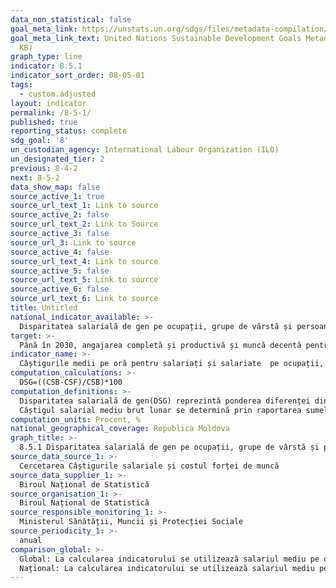 ```yaml
---
data_non_statistical: false
goal_meta_link: https://unstats.un.org/sdgs/files/metadata-compilation/Metadata-Goal-8.pdf
goal_meta_link_text: United Nations Sustainable Development Goals Metadata (PDF 317
  KB)
graph_type: line
indicator: 8.5.1
indicator_sort_order: 08-05-01
tags:
  - custom.adjusted
layout: indicator
permalink: /8-5-1/
published: true
reporting_status: complete
sdg_goal: '8'
un_custodian_agency: International Labour Organization (ILO)
un_designated_tier: 2
previous: 8-4-2
next: 8-5-2
data_show_map: false
source_active_1: true
source_url_text_1: Link to source
source_active_2: false
source_url_text_2: Link to Source
source_active_3: false
source_url_3: Link to source
source_active_4: false
source_url_text_4: Link to source
source_active_5: false
source_url_text_5: Link to source
source_active_6: false
source_url_text_6: Link to source
title: Untitled
national_indicator_available: >-
  Disparitatea salarială de gen pe ocupații, grupe de vârstă și persoane cu dizabilități
target: >-
  Până în 2030, angajarea completă și productivă și muncă decentă pentru toate femeile și toți bărbații, inclusiv pentru tineri și persoanele cu dizabilități, precum și remunerarea egală pentru munca de valoare egală
indicator_name: >-
  Câștigurile medii pe oră pentru salariați și salariate  pe ocupații, vârstă și persoane cu dizabilități
computation_calculations: >-
  DSG=((CSB-CSF)/CSB)*100
computation_definitions: >-
  Disparitatea salarială de gen(DSG) reprezintă ponderea diferenței dintre câștigul salarial mediu brut lunar al bărbaților(CSB) și cel al femeilor(CSF) în câștigul salarial mediu brut lunar al bărbaților, exprimată procentual<br> 
  Câștigul salarial mediu brut lunar se determină prin raportarea sumelor brute calculate (din fondul de salarii, inclusiv premiile sezoniere și anuale, din profitul net și alte fonduri) la numărul mediu al salariaților și la numărul de luni ale anului.
computation_units: Procent, %
national_geographical_coverage: Republica Moldova
graph_title: >-
  8.5.1 Disparitatea salarială de gen pe ocupații, grupe de vârstă și persoane cu dizabilități
source_data_source_1: >-
  Cercetarea Câștigurile salariale și costul forței de muncă
source_data_supplier_1: >-
  Biroul Național de Statistică
source_organisation_1: >-
  Biroul Național de Statistică
source_responsible_monitoring_1: >-
  Ministerul Sănătății, Muncii și Protecției Sociale
source_periodicity_1: >-
  anual
comparison_global: >-
  Global: La calcularea indicatorului se utilizează salariul mediu pe oră.<br> 
  Național: La calcularea indicatorului se utilizează salariul mediu pe lună.
---
```

